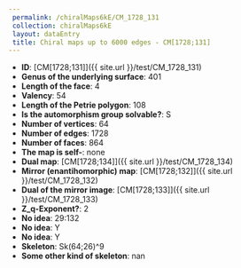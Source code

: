 ```yaml
--- 
 permalink: /chiralMaps6kE/CM_1728_131 
 collection: chiralMaps6kE
 layout: dataEntry
 title: Chiral maps up to 6000 edges - CM[1728;131]
---
```


- **ID**: [CM[1728;131]]({{ site.url }}/test/CM_1728_131)
- **Genus of the underlying surface**: 401
- **Length of the face**: 4
- **Valency**: 54
- **Length of the Petrie polygon**: 108
- **Is the automorphism group solvable?**: S
- **Number of vertices**: 64
- **Number of edges**: 1728
- **Number of faces**: 864
- **The map is self-**: none
- **Dual map**: [CM[1728;134]]({{ site.url }}/test/CM_1728_134)
- **Mirror (enantihomorphic) map**: [CM[1728;132]]({{ site.url }}/test/CM_1728_132)
- **Dual of the mirror image**: [CM[1728;133]]({{ site.url }}/test/CM_1728_133)
- **Z_q-Exponent?**: 2
- **No idea**:  29:132
- **No idea**: Y
- **No idea**: Y
- **Skeleton**: Sk(64;26)^9
- **Some other kind of skeleton**: nan
